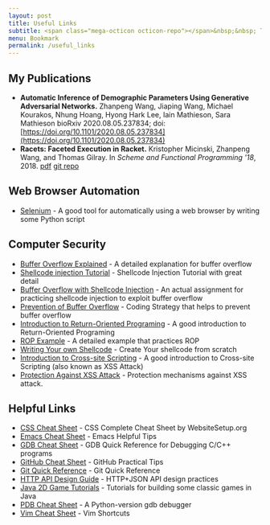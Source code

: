 ```yaml
---
layout: post
title: Useful Links
subtitle: <span class="mega-octicon octicon-repo"></span>&nbsp;&nbsp; To mark useful libs - tools - books for other people and myself, Also include my publications
menu: Bookmark
permalink: /useful_links
---
```


## My Publications

- **Automatic Inference of Demographic Parameters Using Generative Adversarial Networks.** Zhanpeng Wang, Jiaping Wang, Michael Kourakos, Nhung Hoang, Hyong Hark Lee, Iain Mathieson, Sara Mathieson bioRxiv 2020.08.05.237834; doi: [https://doi.org/10.1101/2020.08.05.237834](https://doi.org/10.1101/2020.08.05.237834)
- **Racets: Faceted Execution in Racket.** Kristopher Micinski, Zhanpeng Wang, and Thomas Gilray. In *Scheme and Functional Programming '18*, 2018. [pdf](/assets/files/scheme19.pdf) [git repo](https://github.com/fordsec/racets)

## Web Browser Automation

- [Selenium](https://www.seleniumhq.org/) - A good tool for automatically using a web browser by writing some Python script

## Computer Security

- [Buffer Overflow Explained](http://www.informit.com/articles/article.aspx?p=2036582&seqNum=3) - A detailed explanation for buffer overflow
- [Shellcode injection Tutorial](https://dhavalkapil.com/blogs/Shellcode-Injection/) - Shellcode Injection Tutorial with great detail
- [Buffer Overflow with Shellcode Injection](https://samsclass.info/127/proj/p3-lbuf1.htm) - An actual assignment for practicing shellcode injection to exploit buffer overflow
- [Prevention of Buffer Overflow](https://developer.apple.com/library/archive/documentation/Security/Conceptual/SecureCodingGuide/Articles/BufferOverflows.html) - Coding Strategy that helps to prevent buffer overflow
- [Introduction to Return-Oriented Programing](http://codearcana.com/posts/2013/05/28/introduction-to-return-oriented-programming-rop.html) - A good introduction to Return-Oriented Programing
- [ROP Example](https://www.exploit-db.com/docs/english/28479-return-oriented-programming-(rop-ftw).pdf) - A detailed example that practices ROP
- [Writing Your own Shellcode](http://www.dmi.unipg.it/bista/didattica/sicurezza-pg/buffer-overrun/hacking-book/0x2a0-writing_shellcode.html) - Create Your shellcode from scratch
- [Introduction to Cross-site Scripting](https://excess-xss.com/) - A good introduction to Cross-site Scripting (also known as XSS Attack)
- [Protection Against XSS Attack](https://www.hacksplaining.com/prevention/xss-stored) - Protection mechanisms against XSS attack.

## Helpful Links

- [CSS Cheat Sheet](https://websitesetup.org/css3-cheat-sheet/) - CSS Complete Cheat Sheet by WebsiteSetup.org
- [Emacs Cheat Sheet](http://www.rgrjr.com/emacs/emacs_cheat.html) - Emacs Helpful Tips
- [GDB Cheat Sheet](https://darkdust.net/files/GDB%20Cheat%20Sheet.pdf) - GDB Quick Reference for Debugging C/C++ programs
- [GitHub Cheat Sheet](https://github.com/tiimgreen/github-cheat-sheet) - GitHub Practical Tips
- [Git Quick Reference](http://jonas.nitro.dk/git/quick-reference.html) - Git Quick Reference
- [HTTP API Design Guide](https://geemus.gitbooks.io/http-api-design/content/en/index.html) - HTTP+JSON API design practices
- [Java 2D Game Tutorials](http://zetcode.com/tutorials/javagamestutorial/) - Tutorials for building some classic games in Java
- [PDB Cheat Sheet](https://appletree.or.kr/quick_reference_cards/Python/Python%20Debugger%20Cheatsheet.pdf) - A Python-version gdb debugger
- [Vim Cheat Sheet](https://vim.rtorr.com/) - Vim Shortcuts
